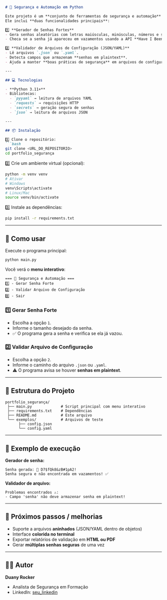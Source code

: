 ````markdown
# 🔐 Segurança e Automação em Python

Este projeto é um **conjunto de ferramentas de segurança e automação** desenvolvido em Python.  
Ele inclui **duas funcionalidades principais**:

1️⃣ **Gerador de Senhas Fortes**  
- Gera senhas aleatórias com letras maiúsculas, minúsculas, números e símbolos.  
- Checa se a senha já apareceu em vazamentos usando a API **Have I Been Pwned**.  

2️⃣ **Validador de Arquivos de Configuração (JSON/YAML)**  
- Lê arquivos `.json` ou `.yaml`.  
- Detecta campos que armazenam **senhas em plaintext**.  
- Ajuda a manter **boas práticas de segurança** em arquivos de configuração.

---

## 💻 Tecnologias

- **Python 3.11+**  
- Bibliotecas:
  - `pyyaml` → leitura de arquivos YAML
  - `requests` → requisições HTTP
  - `secrets` → geração segura de senhas
  - `json` → leitura de arquivos JSON

---

## 📦 Instalação

1️⃣ Clone o repositório:
```bash
git clone <URL_DO_REPOSITORIO>
cd portfolio_segurança
````

2️⃣ Crie um ambiente virtual (opcional):

```bash
python -m venv venv
# Ativar
# Windows
venv\Scripts\activate
# Linux/Mac
source venv/bin/activate
```

3️⃣ Instale as dependências:

```bash
pip install -r requirements.txt
```

---

## 🚀 Como usar

Execute o programa principal:

```bash
python main.py
```

Você verá o **menu interativo**:

```
=== 🔐 Segurança e Automação ===
1️⃣ - Gerar Senha Forte
2️⃣ - Validar Arquivo de Configuração
0️⃣ - Sair
```

### 1️⃣ Gerar Senha Forte

* Escolha a opção `1`.
* Informe o tamanho desejado da senha.
* ✅ O programa gera a senha e verifica se ela já vazou.

### 2️⃣ Validar Arquivo de Configuração

* Escolha a opção `2`.
* Informe o caminho do arquivo `.json` ou `.yaml`.
* ⚠️ O programa avisa se houver **senhas em plaintext**.

---

## 📂 Estrutura do Projeto

```
portfolio_segurança/
 ├── main.py             # Script principal com menu interativo
 ├── requirements.txt    # Dependências
 ├── README.md           # Este arquivo
 └── exemplos/           # Arquivos de teste
      ├── config.json
      └── config.yaml
```

---

## 📝 Exemplo de execução

**Gerador de senha:**

```
Senha gerada: 🔑 D7$fQk8&zB#1pA2!
Senha segura e não encontrada em vazamentos! ✅
```

**Validador de arquivo:**

```
Problemas encontrados ⚠️:
- Campo 'senha' não deve armazenar senha em plaintext!
```

---

## 🌟 Próximos passos / melhorias

* Suporte a arquivos **aninhados** (JSON/YAML dentro de objetos)
* Interface **colorida no terminal**
* Exportar relatórios de validação em **HTML ou PDF**
* Gerar **múltiplas senhas seguras** de uma vez

---

## 👩‍💻 Autor

**Duany Rocker**

* Analista de Segurança em Formação
* LinkedIn: [seu\_linkedin](https://www.linkedin.com/in/duanyrocker/)

```
